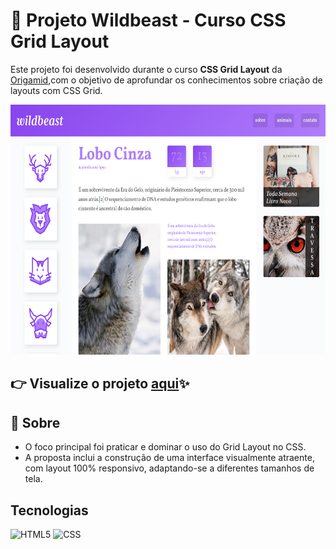# 🐆 Projeto Wildbeast - Curso CSS Grid Layout

Este projeto foi desenvolvido durante o curso **CSS Grid Layout** da [Origamid](https://www.origamid.com/),com o objetivo de aprofundar os conhecimentos sobre criação de layouts com CSS Grid.

 <img src="wildbeast-desktop.png" alt="preview-wildbeast-desktop" height="400"/>

## 👉 Visualize o projeto [aqui](https://roberta-silva.github.io/wildbeast/)✨

## 📄 Sobre

- O foco principal foi praticar e dominar o uso do Grid Layout no CSS.
- A proposta inclui a construção de uma interface visualmente atraente, com layout 100% responsivo, adaptando-se a diferentes tamanhos de tela.

## Tecnologias

![HTML5](https://img.shields.io/badge/-HTML5-333333?style=flat&logo=HTML5)
![CSS](https://img.shields.io/badge/-CSS-333333?style=flat&logo=CSS3&logoColor=1572B6)
